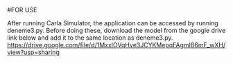 #FOR USE

After running Carla Simulator, the application can be accessed by running deneme3.py. Before doing these, download the model from the google drive link below and add it to the same location as deneme3.py.
https://drive.google.com/file/d/1MxxIOVqHve3JCYKMepqFAgmI86mF_wXH/view?usp=sharing
